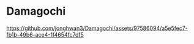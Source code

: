 # Damagochi


https://github.com/jonghwan3/Damagochi/assets/97586094/a5e5fec7-fb1b-49b6-ace4-1f4654fc7df5

